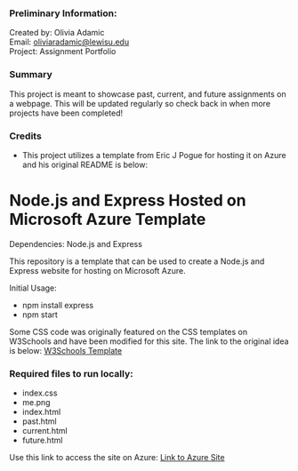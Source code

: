 ### Preliminary Information:
Created by: Olivia Adamic <br>
Email: oliviaradamic@lewisu.edu <br>
Project: Assignment Portfolio <br>

### Summary
This project is meant to showcase past, current, and future assignments on a webpage. This will be updated regularly so check back in when more projects have been completed!

### Credits
- This project utilizes a template from Eric J Pogue for hosting it on Azure and his original README is below: 

# Node.js and Express Hosted on Microsoft Azure Template

Dependencies: Node.js and Express

This repository is a template that can be used to create a Node.js and Express website for hosting on Microsoft Azure.

Initial Usage:
- npm install express
- npm start


Some CSS code was originally featured on the CSS templates on W3Schools and have been modified for this site. The link to the original idea is below: 
<a href="https://www.w3schools.com/css/css_templates.asp">W3Schools Template</a>

### Required files to run locally: 
- index.css
- me.png
- index.html
- past.html
- current.html
- future.html

Use this link to access the site on Azure: <a href="https://node-js-on-azure-test.azurewebsites.net/">Link to Azure Site</a>
